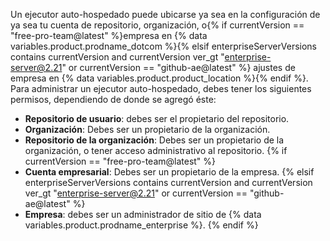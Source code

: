 Un ejecutor auto-hospedado puede ubicarse ya sea en la configuración de ya sea tu cuenta de repositorio, organización, o{% if currentVersion == "free-pro-team@latest" %}empresa en {% data variables.product.prodname_dotcom %}{% elsif enterpriseServerVersions contains currentVersion and currentVersion ver_gt "enterprise-server@2.21" or currentVersion == "github-ae@latest" %} ajustes de empresa en {% data variables.product.product_location %}{% endif %}. Para administrar un ejecutor auto-hospedado, debes tener los siguientes permisos, dependiendo de donde se agregó éste:
- **Repositorio de usuario**: debes ser el propietario del repositorio.
- **Organización**: Debes ser un propietario de la organización.
- **Repositorio de la organización**: Debes ser un propietario de la organización, o tener acceso administrativo al repositorio.
{% if currentVersion == "free-pro-team@latest" %}
- **Cuenta empresarial**: Debes ser un propietario de la empresa.
{% elsif enterpriseServerVersions contains currentVersion and currentVersion ver_gt "enterprise-server@2.21" or currentVersion == "github-ae@latest" %}
- **Empresa**: debes ser un administrador de sitio de {% data variables.product.prodname_enterprise %}.
{% endif %}
